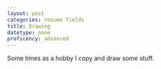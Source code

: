 ```yaml
---
layout: post
categories: resume fields
title: Drawing
datetype: none
proficency: advanced
---
```


Some times as a hobby I copy and draw some stuff.
